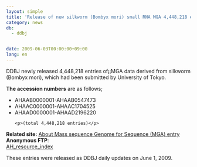 ```yaml
---
layout: simple
title: 'Release of new silkworm (Bombyx mori) small RNA MGA 4,448,218 entries Jun. 3, 2009'
category: news
db:
  - ddbj


date: 2009-06-03T00:00:00+09:00
lang: en
---
```


<html>DDBJ newly released 4,448,218 entries of¡¡MGA data derived from silkworm (Bombyx mori), which had been submitted by University of Tokyo.

<p><b>The accession numbers</b> are as follows;</p>

<ul>
    <li> AHAAB0000001-AHAAB0547473</li>
    <li> AHAAC0000001-AHAAC1704525</li>
    <li> AHAAD0000001-AHAAD2196220</li>

    <p>(total 4,448,218 entries)</p>
</ul>

<p><b>Related site:</b> <a href="/ddbj/mga-e.html">About Mass sequence Genome for Sequence (MGA) entry</a><br><b>Anonymous FTP</b>:<br><a href="https://ddbj.nig.ac.jp/public/ddbj_database/mga/AH_resource_index.html">AH_resource_index</a></p>

<p>These entries were released as DDBJ daily updates on June 1, 2009.</p>
</html>
